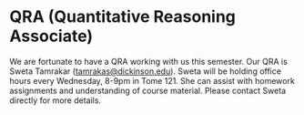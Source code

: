 # QRA (Quantitative Reasoning Associate)

We are fortunate to have a QRA working with us this semester. Our QRA
is Sweta Tamrakar (tamrakas@dickinson.edu). Sweta will be holding
office hours every Wednesday, 8-9pm in Tome 121. She can assist with
homework assignments and understanding of course material. Please
contact Sweta directly for more details.
